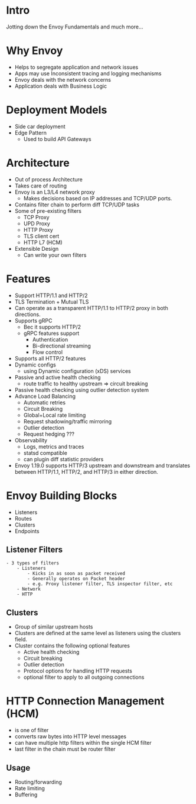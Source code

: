 # Intro
Jotting down the Envoy Fundamentals and much more...

# Why Envoy
- Helps to segregate application and network issues
- Apps may use Inconsistent tracing and logging mechanisms
- Envoy deals with the network concerns
- Application deals with Business Logic

# Deployment Models
- Side car deployment
- Edge Pattern
    - Used to build API Gateways

# Architecture
- Out of process Architecture
- Takes care of routing
- Envoy is an L3/L4 network proxy 
    - Makes decisions based on IP addresses and TCP/UDP ports. 
- Contains filter chain to perform diff TCP/UDP tasks
- Some of pre-existing filters
    - TCP Proxy
    - UPD Proxy
    - HTTP Proxy
    - TLS client cert
    - HTTP L7 (HCM)
- Extensible Design
    - Can write your own filters

# Features
- Support HTTP/1.1 and HTTP/2
- TLS Termination + Mutual TLS
- Can operate as a transparent HTTP/1.1 to HTTP/2 proxy in both directions.
- Supports gRPC
    - Bec it supports HTTP/2
    - gRPC features support
        - Authentication
        - Bi-directional streaming
        - Flow control
- Supports all HTTP/2 features
- Dynamic configs
    - using Dynamic configuration (xDS) services
- Passive and active health checking
    - route traffic to healthy upstream => circuit breaking
- Passive health checking using outlier detection system
- Advance Load Balancing
    - Automatic retries
    - Circuit Breaking
    - Global+Local rate limiting
    - Request shadowing/traffic mirroring
    - Outlier detection
    - Request hedging ???
- Observability
    - Logs, metrics and traces
    - statsd compatible
    - can plugin diff statistic providers
- Envoy 1.19.0 supports HTTP/3 upstream and downstream and translates between HTTP/1.1, HTTP/2, and HTTP/3 in either direction.

# Envoy Building Blocks
- Listeners
- Routes
- Clusters
- Endpoints

## Listener Filters
    - 3 types of filters
        - Listeners
            - Kicks in as soon as packet received
            - Generally operates on Packet header
            - e.g. Proxy listener filter, TLS inspector filter, etc
        - Network
        - HTTP
## Clusters
- Group of similar upstream hosts
- Clusters are defined at the same level as listeners using the clusters field.
- Cluster contains the following optional features
    - Active health checking
    - Circuit breaking
    - Outlier detection
    - Protocol options for handling HTTP requests
    - optional filter to apply to all outgoing connections

# HTTP Connection Management (HCM)
- is one of filter
- converts raw bytes into HTTP level messages
- can have multiple http filters within the single HCM filter
- last filter in the chain must be router filter

## Usage
- Routing/forwarding
- Rate limiting
- Buffering
